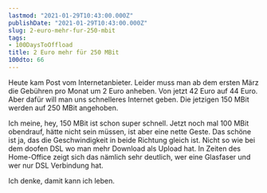 ```yaml
---
lastmod: "2021-01-29T10:43:00.000Z"
publishDate: "2021-01-29T10:43:00.000Z"
slug: 2-euro-mehr-fur-250-mbit
tags:
- 100DaysToOffload
title: 2 Euro mehr für 250 MBit
100dto: 66
---
```


Heute kam Post vom Internetanbieter. Leider muss man ab dem ersten März die Gebühren pro Monat um 2 Euro anheben. Von jetzt 42 Euro auf 44 Euro. Aber dafür will man uns schnelleres Internet geben. Die jetzigen 150 MBit werden auf 250 MBit angehoben. 

Ich meine, hey, 150 MBit ist schon super schnell. Jetzt noch mal 100 MBit obendrauf, hätte nicht sein müssen, ist aber eine nette Geste. Das schöne ist ja, das die Geschwindigkeit in beide Richtung gleich ist. Nicht so wie bei dem doofen DSL wo man mehr Download als Upload hat. In Zeiten des Home-Office zeigt sich das nämlich sehr deutlich, wer eine Glasfaser und wer nur DSL Verbindung hat. 

Ich denke, damit kann ich leben.
